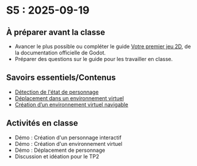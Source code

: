 # S5 : <!-- varexp:begin S5 -->2025-09-19<!-- varexp:end -->

## À préparer avant la classe

- Avancer le plus possible ou  compléter le guide [Votre premier jeu 2D](https://docs.godotengine.org/fr/4.x/getting_started/first_2d_game/), de la documentation officielle de Godot.
- Préparer des questions sur le guide pour les travailler en classe.

## Savoirs essentiels/Contenus

* [Détection de l'état de personnage](/02-savoirs/50-detection-etat/)
* [Déplacement dans un environnement virtuel](/02-savoirs/51-deplacement-personnage/)
* [Création d’un environnement virtuel navigable](/02-savoirs/52-environnement-virtuel/)

## Activités en classe

- Démo : Création d'un personnage interactif
- Démo : Création d'un environnement virtuel
- Démo : Déplacement de personnage
- Discussion et idéation pour le TP2